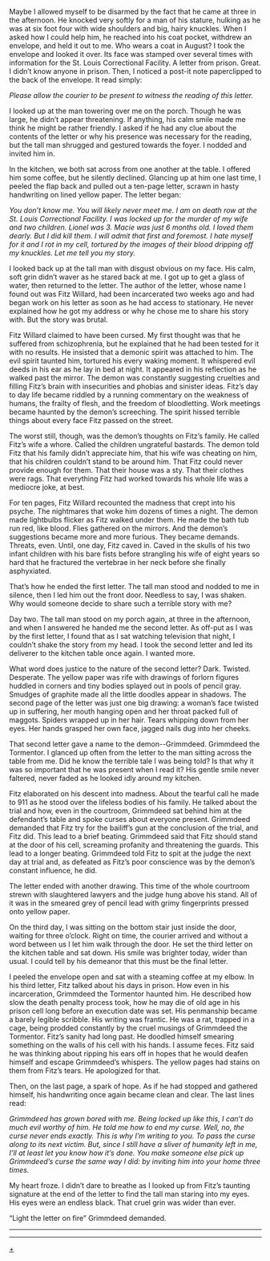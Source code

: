 Maybe I allowed myself to be disarmed by the fact that he came at three in the afternoon. He knocked very softly for a man of his stature, hulking as he was at six foot four with wide shoulders and big, hairy knuckles. When I asked how I could help him, he reached into his coat pocket, withdrew an envelope, and held it out to me. Who wears a coat in August? I took the envelope and looked it over. Its face was stamped over several times with information for the St. Louis Correctional Facility. A letter from prison. Great. I didn’t know anyone in prison. Then, I noticed a post-it note paperclipped to the back of the envelope. It read simply:  

*Please allow the courier to be present to witness the reading of this letter.*  

I looked up at the man towering over me on the porch. Though he was large, he didn’t appear threatening. If anything, his calm smile made me think he might be rather friendly. I asked if he had any clue about the contents of the letter or why his presence was necessary for the reading, but the tall man shrugged and gestured towards the foyer. I nodded and invited him in.  

In the kitchen, we both sat across from one another at the table. I offered him some coffee, but he silently declined. Glancing up at him one last time, I peeled the flap back and pulled out a ten-page letter, scrawn in hasty handwriting on lined yellow paper. The letter began:  

*You don’t know me. You will likely never meet me. I am on death row at the St. Louis Correctional Facility. I was locked up for the murder of my wife and two children. Lionel was 3. Macie was just 6 months old. I loved them dearly. But I did kill them. I will admit that first and foremost. I hate myself for it and I rot in my cell, tortured by the images of their blood dripping off my knuckles. Let me tell you my story.*  

I looked back up at the tall man with disgust obvious on my face. His calm, soft grin didn’t waver as he stared back at me. I got up to get a glass of water, then returned to the letter. The author of the letter, whose name I found out was Fitz Willard, had been incarcerated two weeks ago and had began work on his letter as soon as he had access to stationary. He never explained how he got my address or why he chose me to share his story with. But the story was brutal.  

Fitz Willard claimed to have been cursed. My first thought was that he suffered from schizophrenia, but he explained that he had been tested for it with no results. He insisted that a demonic spirit was attached to him. The evil spirit taunted him, tortured his every waking moment. It whispered evil deeds in his ear as he lay in bed at night. It appeared in his reflection as he walked past the mirror. The demon was constantly suggesting cruelties and filling Fitz’s brain with insecurities and phobias and sinister ideas. Fitz’s day to day life became riddled by a running commentary on the weakness of humans, the frailty of flesh, and the freedom of bloodletting. Work meetings became haunted by the demon’s screeching. The spirit hissed terrible things about every face Fitz passed on the street.  

The worst still, though, was the demon’s thoughts on Fitz’s family. He called Fitz’s wife a whore. Called the children ungrateful bastards. The demon told Fitz that his family didn’t appreciate him, that his wife was cheating on him, that his children couldn’t stand to be around him. That Fitz could never provide enough for them. That their house was a sty. That their clothes were rags. That everything Fitz had worked towards his whole life was a mediocre joke, at best.  

For ten pages, Fitz Willard recounted the madness that crept into his psyche. The nightmares that woke him dozens of times a night. The demon made lightbulbs flicker as Fitz walked under them. He made the bath tub run red, like blood. Flies gathered on the mirrors. And the demon’s suggestions became more and more furious. They became demands. Threats, even. Until, one day, Fitz caved in. Caved in the skulls of his two infant children with his bare fists before strangling his wife of eight years so hard that he fractured the vertebrae in her neck before she finally asphyxiated.  

That’s how he ended the first letter. The tall man stood and nodded to me in silence, then I led him out the front door. Needless to say, I was shaken. Why would someone decide to share such a terrible story with me?  

Day two. The tall man stood on my porch again, at three in the afternoon, and when I answered he handed me the second letter. As off-put as I was by the first letter, I found that as I sat watching television that night, I couldn’t shake the story from my head. I took the second letter and led its deliverer to the kitchen table once again. I wanted more.  

What word does justice to the nature of the second letter? Dark. Twisted. Desperate. The yellow paper was rife with drawings of forlorn figures huddled in corners and tiny bodies splayed out in pools of pencil gray. Smudges of graphite made all the little doodles appear in shadows. The second page of the letter was just one big drawing: a woman’s face twisted up in suffering, her mouth hanging open and her throat packed full of maggots. Spiders wrapped up in her hair. Tears whipping down from her eyes. Her hands grasped her own face, jagged nails dug into her cheeks.  

That second letter gave a name to the demon--Grimmdeed. Grimmdeed the Tormentor. I glanced up often from the letter to the man sitting across the table from me. Did he know the terrible tale I was being told? Is that why it was so important that he was present when I read it? His gentle smile never faltered, never faded as he looked idly around my kitchen.  

Fitz elaborated on his descent into madness. About the tearful call he made to 911 as he stood over the lifeless bodies of his family. He talked about the trial and how, even in the courtroom, Grimmdeed sat behind him at the defendant’s table and spoke curses about everyone present. Grimmdeed demanded that Fitz try for the bailiff’s gun at the conclusion of the trial, and Fitz did. This lead to a brief beating. Grimmdeed said that Fitz should stand at the door of his cell, screaming profanity and threatening the guards. This lead to a longer beating. Grimmdeed told Fitz to spit at the judge the next day at trial and, as defeated as Fitz’s poor conscience was by the demon’s constant influence, he did.  

The letter ended with another drawing. This time of the whole courtroom strewn with slaughtered lawyers and the judge hung above his stand. All of it was in the smeared grey of pencil lead with grimy fingerprints pressed onto yellow paper.  

On the third day, I was sitting on the bottom stair just inside the door, waiting for three o’clock. Right on time, the courier arrived and without a word between us I let him walk through the door. He set the third letter on the kitchen table and sat down. His smile was brighter today, wider than usual. I could tell by his demeanor that this must be the final letter.  

I peeled the envelope open and sat with a steaming coffee at my elbow. In his third letter, Fitz talked about his days in prison. How even in his incarceration, Grimmdeed the Tormentor haunted him. He described how slow the death penalty process took, how he may die of old age in his prison cell long before an execution date was set. His penmanship became a barely legible scribble. His writing was frantic. He was a rat, trapped in a cage, being prodded constantly by the cruel musings of Grimmdeed the Tormentor. Fitz’s sanity had long past. He doodled himself smearing something on the walls of his cell with his hands. I assume feces. Fitz said he was thinking about ripping his ears off in hopes that he would deafen himself and escape Grimmdeed’s whispers. The yellow pages had stains on them from Fitz’s tears. He apologized for that.  

Then, on the last page, a spark of hope. As if he had stopped and gathered himself, his handwriting once again became clean and clear. The last lines read:  

*Grimmdeed has grown bored with me. Being locked up like this, I can’t do much evil worthy of him. He told me how to end my curse. Well, no, the curse never ends exactly. This is why I’m writing to you. To pass the curse along to its next victim. But, since I still have a sliver of humanity left in me, I’ll at least let you know how it’s done. You make someone else pick up Grimmdeed’s curse the same way I did: by inviting him into your home three times.*  

My heart froze. I didn’t dare to breathe as I looked up from Fitz’s taunting signature at the end of the letter to find the tall man staring into my eyes. His eyes were an endless black. That cruel grin was wider than ever.  

“Light the letter on fire” Grimmdeed demanded.  

* * *  

* * *  

[+](http://www.facebook.com/AndrewHarmonWrites)